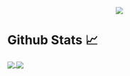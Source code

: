 <p align="center">
  <a href="https://github.com/omazoz"><img src="https://readme-typing-svg.demolab.com?font=Fira+Code&size=40&pause=1000&width=600&height=100&lines=Hello, I'm Bryan 🧙..."></a>

# Github Stats 📈

<a href="https://github.com/bryan-ortiz0?tab=repositories">
  <img align="center" src="https://github-readme-stats.vercel.app/api/top-langs/?username=bryan-ortiz0&theme=radical"/>
</a>
<a href="https://github.com/bryan-ortiz0?tab=repositories">
 <img align="center" src="https://github-readme-stats.vercel.app/api?username=bryan-ortiz0&line_height=40&show_icons=true&theme=radical">
</a>

<!-- [![Top Langs](https://github-readme-stats.vercel.app/api/top-langs/?username=bryan-ortiz0)](https://github.com/anuraghazra/github-readme-stats)

**bryan-ortiz0** is a ✨ _special_ ✨ repository because its `README.md` (this file) appears on your GitHub profile.

Here are some ideas to get you started:

- 🔭 I’m currently working on ...
- 🔭 I’m currently working on ...
- 🌱 I’m currently learning ...
- 👯 I’m looking to collaborate on ...
- 🤔 I’m looking for help with ...
- 💬 Ask me about ...
- 📫 How to reach me: ...
- 😄 Pronouns: ...
- ⚡ Fun fact: ...
-->
